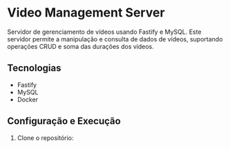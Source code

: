 # Video Management Server

Servidor de gerenciamento de vídeos usando Fastify e MySQL. Este servidor permite a manipulação e consulta de dados de vídeos, suportando operações CRUD e soma das durações dos vídeos.

## Tecnologias

- Fastify
- MySQL
- Docker

## Configuração e Execução

1. Clone o repositório:
